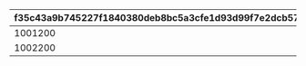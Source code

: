 |f35c43a9b745227f1840380deb8bc5a3cfe1d93d99f7e2dcb579566810dcc4f3|34e35746184ba7b73eba59d257adb68f0faece556992abd408f74e4405c5c9a8|eedfa7c4149ebb38e34a8556d86af0a28a8a732c62be0cbc06f6660f2dd420c5|df95f4bd57d19cbd4b07bd8fa701a0d58f9f358721ddeb3a7d8505d9297adde9|ddd496f6318aeb097dcafa4fb07924ae0134ac581e969e0fbeb394b51e919e96|3e5b917d9876db82193c821601253a635aa22b0b655ca3aa6bb5ad32d02717ee|39492d1964b6d340989df6633b85ad73686c9020a244e59c15eb14de129aa691|0938531f81ed43decf5b3b094e26e3a9326290c1897e6474b50f0563d981cec2|e995fcc07ac0d545d440213557972837f01cdc96c41bf34c18c16606541c9731|ef9b2fd40754c19e7c42e65cd29a4534a4f16565b8ac23987715aba2ba31b70a|
| --- | --- | --- | --- | --- | --- | --- | --- | --- | --- |
|1001200|1001100|2019/04/01 23:59:59|2019/03/31|2019/03/31|2019/04/08 23:59:59|0|1001|2019/04/01 22:00:00|2019/04/02 5:00:00|
|1002200|1002100|2020/04/01 23:59:59|2020/04/01|2020/04/01|2020/04/08 23:59:59|1001|1002|2020/04/01|2020/04/02 5:00:00|